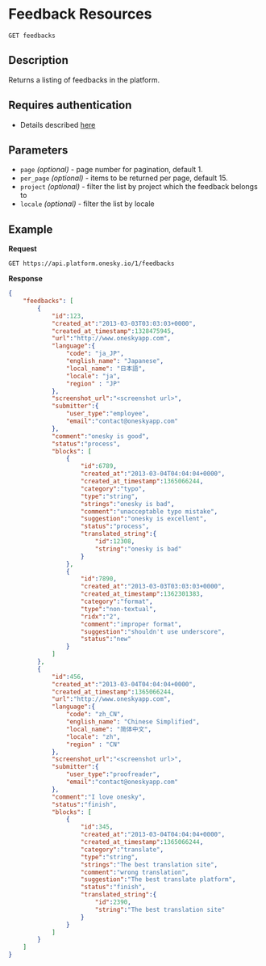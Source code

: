 # Feedback Resources
    GET feedbacks

## Description
Returns a listing of feedbacks in the platform.

## Requires authentication
- Details described [here](/README.md#authentication)

## Parameters
- `page` _(optional)_ - page number for pagination, default 1.
- `per_page` _(optional)_ - items to be returned per page, default 15.
- `project` _(optional)_ - filter the list by project which the feedback belongs to
- `locale` _(optional)_ - filter the list by locale

## Example
**Request**

    GET https://api.platform.onesky.io/1/feedbacks

**Response**
``` json
{
    "feedbacks": [
        {
            "id":123,
            "created_at":"2013-03-03T03:03:03+0000",
            "created_at_timestamp":1328475945,
            "url":"http://www.oneskyapp.com",
            "language":{
                "code": "ja_JP",
                "english_name": "Japanese",
                "local_name": "日本語",
                "locale": "ja",
                "region" : "JP"
            },
            "screenshot_url":"<screenshot url>",
            "submitter":{
                "user_type":"employee",
                "email":"contact@oneskyapp.com"
            },
            "comment":"onesky is good",
            "status":"process",
            "blocks": [
                {
                    "id":6789,
                    "created_at":"2013-03-04T04:04:04+0000",
                    "created_at_timestamp":1365066244,
                    "category":"typo",
                    "type":"string",
                    "strings":"onesky is bad",
                    "comment":"unacceptable typo mistake",
                    "suggestion":"onesky is excellent",
                    "status":"process",
                    "translated_string":{
                        "id":12308,
                        "string":"onesky is bad"
                    }
                },
                {
                    "id":7890,
                    "created_at":"2013-03-03T03:03:03+0000",
                    "created_at_timestamp":1362301383,
                    "category":"format",
                    "type":"non-textual",
                    "ridx":"2",
                    "comment":"improper format",
                    "suggestion":"shouldn't use underscore",
                    "status":"new"
                }
            ]
        },
        {
            "id":456,
            "created_at":"2013-03-04T04:04:04+0000",
            "created_at_timestamp":1365066244,
            "url":"http://www.oneskyapp.com",
            "language":{
                "code": "zh_CN",
                "english_name": "Chinese Simplified",
                "local_name": "简体中文",
                "locale": "zh",
                "region" : "CN"
            },
            "screenshot_url":"<screenshot url>",
            "submitter":{
                "user_type":"proofreader",
                "email":"contact@oneskyapp.com"
            },
            "comment":"I love onesky",
            "status":"finish",
            "blocks": [
                {
                    "id":345,
                    "created_at":"2013-03-04T04:04:04+0000",
                    "created_at_timestamp":1365066244,
                    "category":"translate",
                    "type":"string",
                    "strings":"The best translation site",
                    "comment":"wrong translation",
                    "suggestion":"The best translate platform",
                    "status":"finish",
                    "translated_string":{
                        "id":2390,
                        "string":"The best translation site"
                    }
                }
            ]
        }
    ]
}
```
